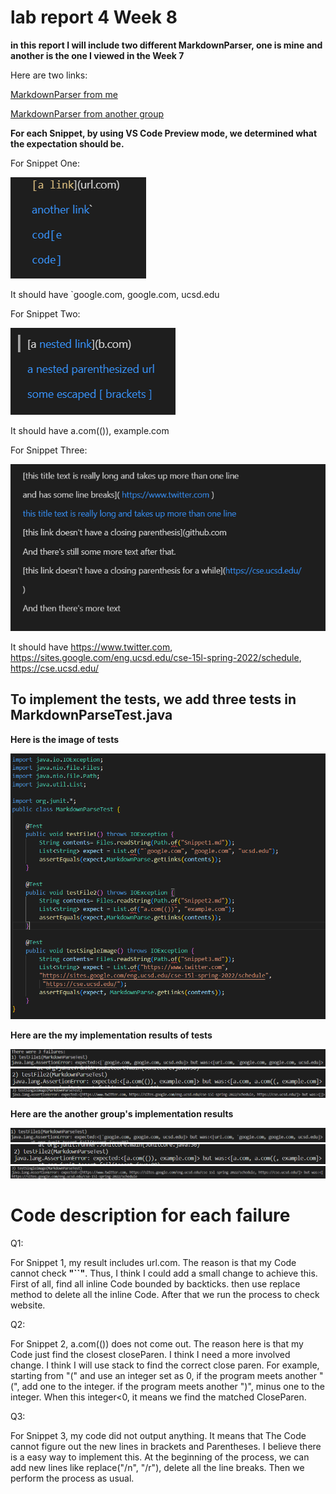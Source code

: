 # lab report 4 Week 8
 **in this report I will include two different MarkdownParser, one is mine and another is the one I viewed in the Week 7**

 Here are two links:

 [MarkdownParser from me](https://github.com/Robintianqili/markdown-parser)

[MarkdownParser from another group](https://github.com/YoavGutmanUCSD/markdown-parser-2)

**For each Snippet, by using VS Code Preview mode, we determined what the expectation should be.**

For Snippet One:

![image](41.PNG)

It should have `google.com, google.com, ucsd.edu 

For Snippet Two:

![image](42.PNG)

It should have a.com(()), example.com

For Snippet Three:

![image](43.PNG)

It should have  https://www.twitter.com, https://sites.google.com/eng.ucsd.edu/cse-15l-spring-2022/schedule, https://cse.ucsd.edu/


## To implement the tests, we add three tests in MarkdownParseTest.java

**Here is the image of tests**

![image](44.PNG)


**Here are the my implementation results of tests**

![image](45.PNG)
![image](46.PNG)
![image](47.PNG)

**Here are the another group's implementation results**

![image](48.PNG)
![image](50.PNG)
![image](51.PNG)

# Code description for each failure

Q1: 

For Snippet 1, my result includes url.com. The reason is that my Code cannot check **"``"**. Thus, I think I could add a small change to achieve this. First of all, find all inline Code  bounded by backticks. then use replace method to delete all the inline Code. After that we run the process to check website.

Q2:

For Snippet 2, a.com(()) does not come out. The reason here is that my Code just find the closest closeParen. I think I need a more involved change. I think I will use stack to find the correct close paren. For example, starting from "(" and use an integer set as 0, if the program meets another "(", add one to the integer. if the program meets another ")", minus one to the integer. When this integer<0, it means we find the matched CloseParen.

Q3:

For Snippet 3, my code did not output anything. It means that The Code cannot figure out the new lines in brackets and Parentheses. I believe there is a easy way to implement this. At the beginning of the process, we can add new lines like replace("/n", "/r"), delete all the line breaks. Then we perform the process as usual. 
